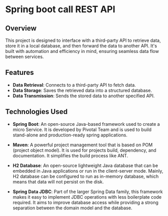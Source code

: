 # Spring boot call REST API

## Overview
This project is designed to interface with a third-party API to retrieve data, store it in a local database, and then forward the data to another API. It's built with automation and efficiency in mind, ensuring seamless data flow between services.

## Features
- **Data Retrieval**: Connects to a third-party API to fetch data.
- **Data Storage**: Saves the retrieved data into a structured database.
- **Data Transmission**: Sends the stored data to another specified API.

## Technologies Used

- **Spring Boot**: An open-source Java-based framework used to create a micro Service. It is developed by Pivotal Team and is used to build stand-alone and production-ready spring applications.

- **Maven**: A powerful project management tool that is based on POM (project object model). It is used for projects build, dependency, and documentation. It simplifies the build process like ANT.

- **H2 Database**: An open-source lightweight Java database that can be embedded in Java applications or run in the client-server mode. Mainly, H2 database can be configured to run as in-memory database, which means that data will not persist on the disk.

- **Spring Data JDBC**: Part of the larger Spring Data family, this framework makes it easy to implement JDBC operations with less boilerplate code required. It aims to improve database access while providing a strong separation between the domain model and the database.
